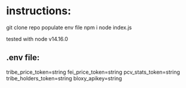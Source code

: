 
# instructions:

git clone repo
populate env file
npm i
node index.js

tested with node v14.16.0



## .env file:

tribe_price_token=string
fei_price_token=string
pcv_stats_token=string
tribe_holders_token=string
bloxy_apikey=string
